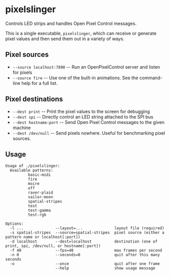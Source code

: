 pixelslinger
============

Controls LED strips and handles Open Pixel Control messages.

This is a single executable, `pixelslinger`, which can receive or generate pixel values and then send them out in a variety of ways.

Pixel sources
-------------

* `--source localhost:7890` -- Run an OpenPixelControl server and listen for pixels
* `--source fire` -- Use one of the built-in animations.  See the command-line help for a full list.

Pixel destinations
------------------

* `--dest print` -- Print the pixel values to the screen for debugging
* `--dest spi` -- Directly control an LED string attached to the SPI bus
* `--dest hostname:port` -- Send Open Pixel Control messages to the given machine
* `--dest /dev/null` -- Send pixels nowhere.  Useful for benchmarking pixel sources.

Usage
-----

```
Usage of ./pixelslinger:
  Available patterns:
          basic-midi
          fire
          moire
          off
          raver-plaid
          sailor-moon
          spatial-stripes
          test
          test-gamma
          test-rgb

Options:
  -l ...              --layout=...              layout file (required)
  -s spatial-stripes  --source=spatial-stripes  pixel source (either a pattern name or localhost[:port])
  -d localhost        --dest=localhost          destination (one of print, spi, /dev/null, or hostname[:port])
  -f 40               --fps=40                  max frames per second
  -n 0                --seconds=0               quit after this many seconds
  -o                  --once                    quit after one frame
                      --help                    show usage message
```
